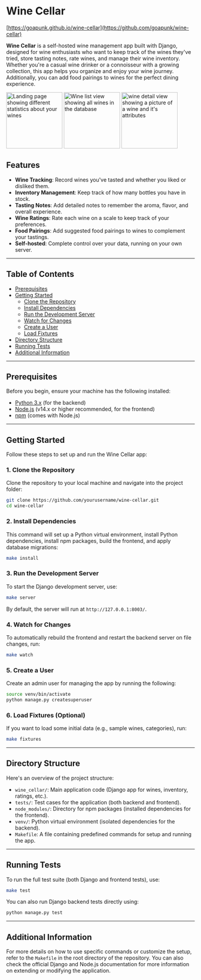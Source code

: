 
# Wine Cellar
[https://goapunk.github.io/wine-cellar](https://github.com/goapunk/wine-cellar)

**Wine Cellar** is a self-hosted wine management app built with Django, designed for wine enthusiasts who want to keep track of the wines they've tried, store tasting notes, rate wines, and manage their wine inventory. Whether you're a casual wine drinker or a connoisseur with a growing collection, this app helps you organize and enjoy your wine journey. Additionally, you can add food pairings to wines for the perfect dining experience.

<img src="https://github.com/user-attachments/assets/315280b8-9f87-45fd-ab88-507d88aef362" height="150" alt="Landing page showing different statistics about your wines">
<img src="https://github.com/user-attachments/assets/645855e4-3c22-4253-9d59-9fd76f7f4c05" height="150" alt="Wine list view showing all wines in the database">
<img src="https://github.com/user-attachments/assets/dec2345b-e276-43bf-aac9-e667f3a535b3" height="150" alt="wine detail view showing a picture of a wine and it's attributes">

## Features

- **Wine Tracking**: Record wines you've tasted and whether you liked or disliked them.
- **Inventory Management**: Keep track of how many bottles you have in stock.
- **Tasting Notes**: Add detailed notes to remember the aroma, flavor, and overall experience.
- **Wine Ratings**: Rate each wine on a scale to keep track of your preferences.
- **Food Pairings**: Add suggested food pairings to wines to complement your tastings.
- **Self-hosted**: Complete control over your data, running on your own server.

---

## Table of Contents

- [Prerequisites](#prerequisites)
- [Getting Started](#getting-started)
  - [Clone the Repository](#1-clone-the-repository)
  - [Install Dependencies](#2-install-dependencies)
  - [Run the Development Server](#3-run-the-development-server)
  - [Watch for Changes](#4-watch-for-changes)
  - [Create a User](#5-create-a-user)
  - [Load Fixtures](#6-load-fixtures)
- [Directory Structure](#directory-structure)
- [Running Tests](#running-tests)
- [Additional Information](#additional-information)

---

## Prerequisites

Before you begin, ensure your machine has the following installed:

- [Python 3.x](https://www.python.org/downloads/) (for the backend)
- [Node.js](https://nodejs.org/) (v14.x or higher recommended, for the frontend)
- [npm](https://www.npmjs.com/get-npm) (comes with Node.js)

---

## Getting Started

Follow these steps to set up and run the Wine Cellar app:

### 1. Clone the Repository

Clone the repository to your local machine and navigate into the project folder:

```sh
git clone https://github.com/yourusername/wine-cellar.git
cd wine-cellar
```

### 2. Install Dependencies

This command will set up a Python virtual environment, install Python dependencies, install npm packages, build the frontend, and apply database migrations:

```sh
make install
```

### 3. Run the Development Server

To start the Django development server, use:

```sh
make server
```

By default, the server will run at `http://127.0.0.1:8003/`.

### 4. Watch for Changes

To automatically rebuild the frontend and restart the backend server on file changes, run:

```sh
make watch
```

### 5. Create a User

Create an admin user for managing the app by running the following:

```sh
source venv/bin/activate
python manage.py createsuperuser
```

### 6. Load Fixtures (Optional)

If you want to load some initial data (e.g., sample wines, categories), run:

```sh
make fixtures
```

---

## Directory Structure

Here's an overview of the project structure:

- `wine_cellar/`: Main application code (Django app for wines, inventory, ratings, etc.).
- `tests/`: Test cases for the application (both backend and frontend).
- `node_modules/`: Directory for npm packages (installed dependencies for the frontend).
- `venv/`: Python virtual environment (isolated dependencies for the backend).
- `Makefile`: A file containing predefined commands for setup and running the app.

---

## Running Tests

To run the full test suite (both Django and frontend tests), use:

```sh
make test
```

You can also run Django backend tests directly using:

```sh
python manage.py test
```

---

## Additional Information

For more details on how to use specific commands or customize the setup, refer to the `Makefile` in the root directory of the repository. You can also check the official Django and Node.js documentation for more information on extending or modifying the application.
